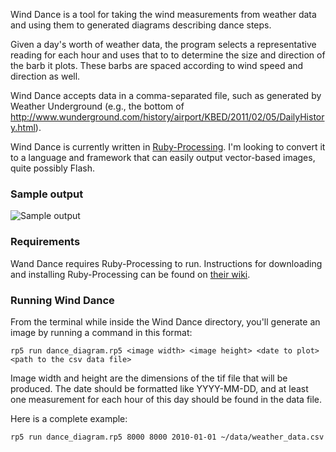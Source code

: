 Wind Dance is a tool for taking the wind measurements from weather data and using them to generated diagrams describing dance steps.

Given a day's worth of weather data, the program selects a representative reading for each hour and uses that to to determine the size and direction of the barb it plots. These barbs are spaced according to wind speed and direction as well.

Wind Dance accepts data in a comma-separated file, such as generated by Weather Underground (e.g., the bottom of http://www.wunderground.com/history/airport/KBED/2011/02/05/DailyHistory.html).

Wind Dance is currently written in [Ruby-Processing](https://github.com/jashkenas/ruby-processing/wiki). I'm looking to convert it to a language and framework that can easily output vector-based images, quite possibly Flash.


### Sample output

![Sample output](https://img.skitch.com/20110308-g4gwy4nkbm6yyhp1igssmkx69b.png)


### Requirements

Wand Dance requires Ruby-Processing to run. Instructions for downloading and installing Ruby-Processing can be found on [their wiki](https://github.com/jashkenas/ruby-processing/wiki).


### Running Wind Dance

From the terminal while inside the Wind Dance directory, you'll generate an image by running a command in this format:

    rp5 run dance_diagram.rp5 <image width> <image height> <date to plot> <path to the csv data file>

Image width and height are the dimensions of the tif file that will be produced. The date should be formatted like YYYY-MM-DD, and at least one measurement for each hour of this day should be found in the data file.

Here is a complete example:

    rp5 run dance_diagram.rp5 8000 8000 2010-01-01 ~/data/weather_data.csv
